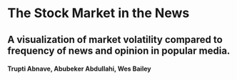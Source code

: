 # The Stock Market in the News
## A visualization of market volatility compared to frequency of news and opinion in popular media.

####  Trupti Abnave, Abubeker Abdullahi, Wes Bailey

<!DOCTYPE html>
<meta charset="utf-8">
<style>

.axis text {
  font: 10px sans-serif;
}

.axis line,
.axis path {
  fill: none;
  stroke: #000;
  shape-rendering: crispEdges;
}

.axis--x path {
  display: none;
}

</style>
<body>
<script src="//d3js.org/d3.v3.min.js"></script>
<script>

var causes = ["wounds", "other", "disease"];

var parseDate = d3.time.format("%m/%Y").parse;

var margin = {top: 20, right: 50, bottom: 30, left: 20},
    width = 960 - margin.left - margin.right,
    height = 500 - margin.top - margin.bottom;

var x = d3.scale.ordinal()
    .rangeRoundBands([0, width]);

var y = d3.scale.linear()
    .rangeRound([height, 0]);

var z = d3.scale.category10();

var xAxis = d3.svg.axis()
    .scale(x)
    .orient("bottom")
    .tickFormat(d3.time.format("%b"));

var yAxis = d3.svg.axis()
    .scale(y)
    .orient("right");

var svg = d3.select("body").append("svg")
    .attr("width", width + margin.left + margin.right)
    .attr("height", height + margin.top + margin.bottom)
  .append("g")
    .attr("transform", "translate(" + margin.left + "," + margin.top + ")");

d3.tsv("crimea.tsv", type, function(error, crimea) {
  if (error) throw error;

  var layers = d3.layout.stack()(causes.map(function(c) {
    return crimea.map(function(d) {
      return {x: d.date, y: d[c]};
    });
  }));

  x.domain(layers[0].map(function(d) { return d.x; }));
  y.domain([0, d3.max(layers[layers.length - 1], function(d) { return d.y0 + d.y; })]).nice();

  var layer = svg.selectAll(".layer")
      .data(layers)
    .enter().append("g")
      .attr("class", "layer")
      .style("fill", function(d, i) { return z(i); });

  layer.selectAll("rect")
      .data(function(d) { return d; })
    .enter().append("rect")
      .attr("x", function(d) { return x(d.x); })
      .attr("y", function(d) { return y(d.y + d.y0); })
      .attr("height", function(d) { return y(d.y0) - y(d.y + d.y0); })
      .attr("width", x.rangeBand() - 1);

  svg.append("g")
      .attr("class", "axis axis--x")
      .attr("transform", "translate(0," + height + ")")
      .call(xAxis);

  svg.append("g")
      .attr("class", "axis axis--y")
      .attr("transform", "translate(" + width + ",0)")
      .call(yAxis);
});

function type(d) {
  d.date = parseDate(d.date);
  causes.forEach(function(c) { d[c] = +d[c]; });
  return d;
}

</script>